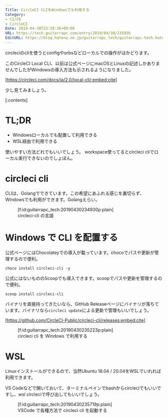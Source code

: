 ```yaml
---
Title: CircleCI CLIをWindowsでも利用する
Category:
- CI/CD
- CircleCI
Date: 2019-04-30T23:59:36+09:00
URL: https://tech.guitarrapc.com/entry/2019/04/30/235936
EditURL: https://blog.hatena.ne.jp/guitarrapc_tech/guitarrapc-tech.hatenablog.com/atom/entry/17680117127012122446
---
```


circleciのcliを使うとconfigやorbsなどローカルでの操作がはかどります。

このCircleCI Local CLI、以前は公式ページにmacOSとLinuxの記述しかありませんでしたがWindowsの導入方法も示されるようになりました。

[https://circleci.com/docs/ja/2.0/local-cli/:embed:cite]

少し見てみましょう。


[:contents]

# TL;DR

* Windowsローカルでも配置して利用できる
* WSL経由で利用できる

使いやすい方法どれでもいいでしょう。
workspace使ってるとcircleci cliでローカル実行できないのでしょぼん。

# circleci cli

CLIは、Golangでできています。この希望にあふれる感じを裏切らず、Windowsでも利用ができます。Golangえらい。

<figure class="figure-image figure-image-fotolife" title="circleci-cli の言語">[f:id:guitarrapc_tech:20190430234930p:plain]<figcaption>circleci-cli の言語</figcaption></figure>


# Windows で CLI を配置する

公式ページにはChocolateyでの導入が載っています。chocoでパスや更新が管理するので便利。

```
choco install circleci-cli -y
```

公式にはないもののScoopでも導入できます。scoopでパスや更新を管理するので便利。

```
scoop install circleci-cli
```

バイナリを直接持ってきたいなら、GitHub Releaseページにバイナリが落ちています。バイナリなら`circleci update`による更新で管理もいいでしょう。

[https://github.com/CircleCI-Public/circleci-cli/releases:embed:cite]

<figure class="figure-image figure-image-fotolife" title="circleci cli を Windows で利用する">[f:id:guitarrapc_tech:20190430235223p:plain]<figcaption>circleci cli を Windows で利用する</figcaption></figure>

# WSL

Linuxインストールができるので、当然Ubuntu 18.04 / 20.04をWSLでいれれば利用できます。

VS Codeなどで開いておいて、ターミナルペインでbashからcircleciでもいいですし、wsl circleciで呼び出してもいいでしょう。

<figure class="figure-image figure-image-fotolife" title="VSCode で各種方法で circleci cli を起動する">[f:id:guitarrapc_tech:20190430235719p:plain]<figcaption>VSCode で各種方法で circleci cli を起動する</figcaption></figure>

